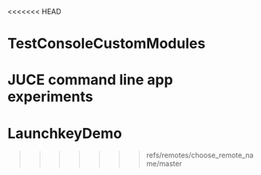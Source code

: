 <<<<<<< HEAD
# TestConsoleCustomModules
JUCE command line app experiments
=======
# LaunchkeyDemo
>>>>>>> refs/remotes/choose_remote_name/master
